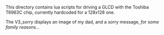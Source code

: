 This directory contains lua scripts for driving a GLCD with the Toshiba T6963C chip, currently hardcoded for a 128x128 one.

The V3_sorry displays an image of my dad, and a _sorry_ message, _for some family reasons..._